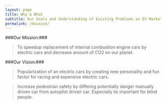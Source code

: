 ```yaml
---
layout: page
title: Why & What
subtitle: Our Goals and Understanding of Existing Problems on EV Market 
permalink: /mission/
---
```


###Our Mission:###
   > To speedup replacement of internal combustion engine cars by electric cars and decrease amount of CO2 on our planet.  

###Our Vision:###
   > Popularization of an electric cars by creating new personality and fun factor for racing and expensive electric cars.
   
   > Increase pedestrian safety by differing potentially danger manually driven car from autopilot driven car. Especially its important for blind people.


